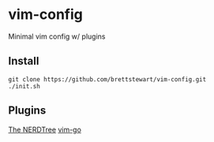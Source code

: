 # vim-config

Minimal vim config w/ plugins

## Install
```
git clone https://github.com/brettstewart/vim-config.git
./init.sh
```

## Plugins
[The NERDTree](https://github.com/preservim/nerdtree)
[vim-go](https://github.com/fatih/vim-go)
